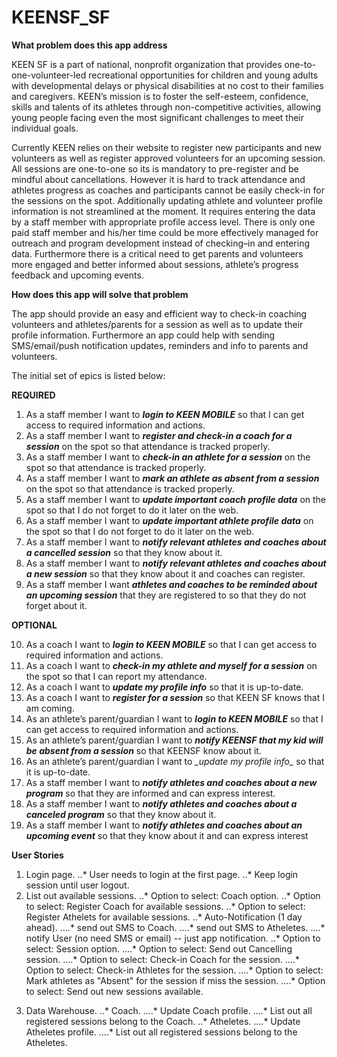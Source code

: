 KEENSF_SF
=========

**What problem does this app address**

KEEN SF is a part of national, nonprofit organization that provides one-to-one-volunteer-led recreational opportunities for children and young adults with developmental delays or physical disabilities at no cost to their families and caregivers. KEEN’s mission is to foster the self-esteem, confidence, skills and talents of its athletes through non-competitive activities, allowing young people facing even the most significant challenges to meet their individual goals.

Currently KEEN relies on their website to register new participants and new volunteers as well as register approved volunteers for an upcoming session. All sessions are one-to-one so its is mandatory to pre-register and be mindful about cancellations. However it is hard to track attendance and athletes progress as coaches and participants cannot be easily check-in for the sessions on the spot. Additionally updating athlete and volunteer profile information is not streamlined at the moment. It requires entering the data by a staff member with appropriate profile access level. There is only one paid staff member and his/her time could be more effectively managed for outreach and program development instead of checking–in and entering data. Furthermore there is a critical need to get parents and volunteers more engaged and better informed about sessions, athlete’s progress feedback and upcoming events.

**How does this app will solve that problem**

The app should provide an easy and efficient way to check-in coaching volunteers and athletes/parents for a session as well as to update their profile information. Furthermore an app could help with sending SMS/email/push notification updates, reminders and info to parents and volunteers.

The initial set of epics is listed below:

**REQUIRED**

1.	As a staff member I want to **_login to KEEN MOBILE_** so that I can get access to required information and actions.
2.	As a staff member I want to **_register and check-in a coach for a session_** on the spot so that attendance is tracked properly.
3.	As a staff member I want to **_check-in an athlete for a session_** on the spot so that attendance is tracked properly.
4.	As a staff member I want to **_mark an athlete as absent from a session_** on the spot so that attendance is tracked properly.
5.	As a staff member I want to **_update important coach profile data_** on the spot so that I do not forget to do it later on the web.
6.	As a staff member I want to **_update important athlete profile data_** on the spot so that I do not forget to do it later on the web.
7.	As a staff member I want to **_notify relevant athletes and coaches about a cancelled session_** so that they know about it.
8.	As a staff member I want to **_notify relevant athletes and coaches about a new session_** so that they know about it and coaches can register.
9.	As a staff member I want **_athletes and coaches to be reminded about an upcoming session_** that they are registered to so that they do not forget about it.

**OPTIONAL**

10.	As a coach I want to **_login to KEEN MOBILE_** so that I can get access to required information and actions.
11.	As a coach I want to **_check-in my athlete and myself for a session_** on the spot so that I can report my attendance.
12.	As a coach I want to **_update my profile info_** so that it is up-to-date.
13.	As a coach I want to **_register for a session_** so that KEEN SF knows that I am coming.
14.	As an athlete’s parent/guardian I want to **_login to KEEN MOBILE_** so that I can get access to required information and actions.
15.	As an athlete’s parent/guardian I want to **_notify KEENSF that my kid will be absent from a session_** so that KEENSF know about it.
16.	As an athlete’s parent/guardian I want to **_update my profile info*_* so that it is up-to-date.
17.	As a staff member I want to **_notify athletes and coaches about a new program_** so that they are informed and can express interest.
18.	As a staff member I want to **_notify athletes and coaches about a canceled program_** so that they know about it.
19.	As a staff member I want to **_notify athletes and coaches about an upcoming event_** so that they know about it and can express interest

**User Stories**

1. Login page.
..* User needs to login at the first page.
..* Keep login session until user logout.
2. List out available sessions.
..* Option to select: Coach option.
..* Option to select: Register Coach for available sessions.
..* Option to select: Register Athelets for available sessions.
..* Auto-Notification (1 day ahead).
....* send out SMS to Coach.
....* send out SMS to Atheletes.
....* notify User (no need SMS or email) -- just app notification.
..* Option to select: Session option.
....* Option to select: Send out Cancelling session.
....* Option to select: Check-in Coach for the session.
....* Option to select: Check-in Athletes for the session.
....* Option to select: Mark athletes as "Absent" for the session if miss the session.
....* Option to select: Send out new sessions available.
3) Data Warehouse.
..* Coach.
....* Update Coach profile.
....* List out all registered sessions belong to the Coach.
..* Atheletes.
....* Update Atheletes profile.
....* List out all registered sessions belong to the Atheletes.
          
